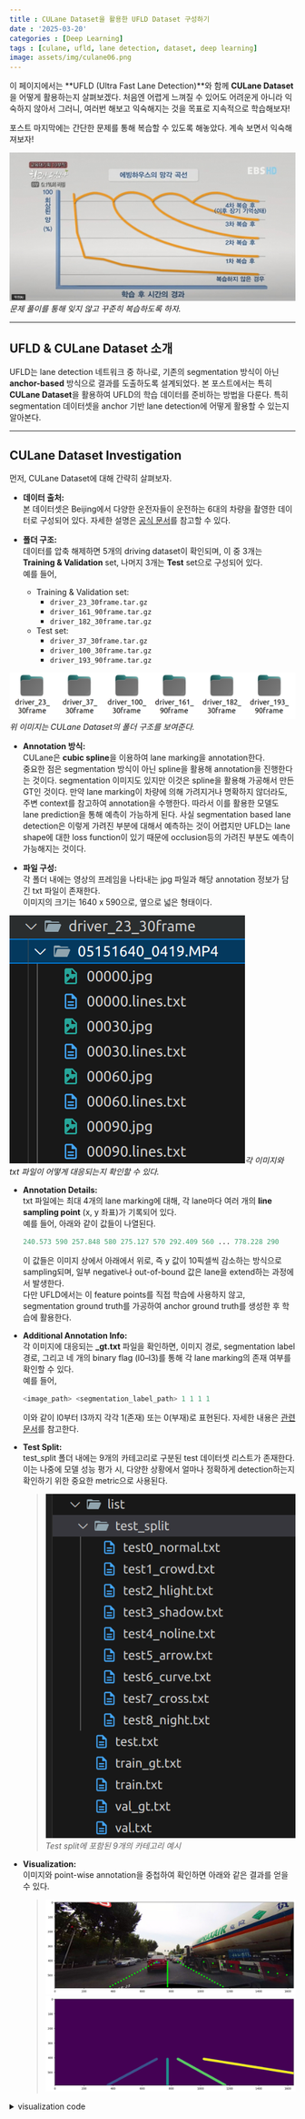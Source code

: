 ```yaml
---
title : CULane Dataset을 활용한 UFLD Dataset 구성하기
date : '2025-03-20'
categories : [Deep Learning]
tags : [culane, ufld, lane detection, dataset, deep learning]
image: assets/img/culane06.png 
---
```


이 페이지에서는 **UFLD (Ultra Fast Lane Detection)**와 함께 **CULane Dataset**을 어떻게 활용하는지 살펴보겠다. 
처음엔 어렵게 느껴질 수 있어도 어려운게 아니라 익숙하지 않아서 그러니, 여러번 해보고 익숙해지는 것을 목표로 지속적으로 학습해보자!

포스트 마지막에는 간단한 문제를 통해 복습할 수 있도록 해놓았다. 계속 보면서 익숙해져보자!

![Forget Not](assets/img/forget.jpg)
*문제 풀이를 통해 잊지 않고 꾸준히 복습하도록 하자.*

---

## UFLD & CULane Dataset 소개

UFLD는 lane detection 네트워크 중 하나로, 기존의 segmentation 방식이 아닌 **anchor-based** 방식으로 결과를 도출하도록 설계되었다. 본 포스트에서는 특히 **CULane Dataset**을 활용하여 UFLD의 학습 데이터를 준비하는 방법을 다룬다. 특히 segmentation 데이터셋을 anchor 기반 lane detection에 어떻게 활용할 수 있는지 알아본다.

---

## CULane Dataset Investigation

먼저, CULane Dataset에 대해 간략히 살펴보자.

- **데이터 출처:**  
  본 데이터셋은 Beijing에서 다양한 운전자들이 운전하는 6대의 차량을 촬영한 데이터로 구성되어 있다. 자세한 설명은 [공식 문서](https://xingangpan.github.io/projects/CULane.html)를 참고할 수 있다.

- **폴더 구조:**  
  데이터를 압축 해제하면 5개의 driving dataset이 확인되며, 이 중 3개는 **Training & Validation** set, 나머지 3개는 **Test** set으로 구성되어 있다.  
  예를 들어,  
  - Training & Validation set:  
    - `driver_23_30frame.tar.gz`  
    - `driver_161_90frame.tar.gz`  
    - `driver_182_30frame.tar.gz`
  - Test set:  
    - `driver_37_30frame.tar.gz`  
    - `driver_100_30frame.tar.gz`  
    - `driver_193_90frame.tar.gz`

 ![Dataset Folder Structure](assets/img/culane02.png)*위 이미지는 CULane Dataset의 폴더 구조를 보여준다.*

- **Annotation 방식:**  
  CULane은 **cubic spline**을 이용하여 lane marking을 annotation한다.  
  중요한 점은 segmentation 방식이 아닌 spline을 활용해 annotation을 진행한다는 것이다. segmentation 이미지도 있지만 이것은 spline을 활용해 가공해서 만든 GT인 것이다.
  만약 lane marking이 차량에 의해 가려지거나 명확하지 않더라도, 주변 context를 참고하여 annotation을 수행한다. 따라서 이를 활용한 모델도 lane prediction을 통해 예측이 가능하게 된다. 사실 segmentation based lane detection은 이렇게 가려진 부분에 대해서 예측하는 것이 어렵지만 UFLD는 lane shape에 대한 loss function이 있기 때문에 occlusion등의 가려진 부분도 예측이 가능해지는 것이다.

- **파일 구성:**  
  각 폴더 내에는 영상의 프레임을 나타내는 jpg 파일과 해당 annotation 정보가 담긴 txt 파일이 존재한다.  
  이미지의 크기는 1640 x 590으로, 옆으로 넓은 형태이다.

![Image & Annotation Sample](assets/img/culane03.png)*각 이미지와 txt 파일이 어떻게 대응되는지 확인할 수 있다.*

- **Annotation Details:**  
  txt 파일에는 최대 4개의 lane marking에 대해, 각 lane마다 여러 개의 **line sampling point** (x, y 좌표)가 기록되어 있다.  
  예를 들어, 아래와 같이 값들이 나열된다.

  ```python
  240.573 590 257.848 580 275.127 570 292.409 560 ... 778.228 290
  ```

  이 값들은 이미지 상에서 아래에서 위로, 즉 y 값이 10픽셀씩 감소하는 방식으로 sampling되며, 일부 negative나 out-of-bound 값은 lane을 extend하는 과정에서 발생한다.  
  다만 UFLD에서는 이 feature points를 직접 학습에 사용하지 않고, segmentation ground truth를 가공하여 anchor ground truth를 생성한 후 학습에 활용한다.

- **Additional Annotation Info:**  
  각 이미지에 대응되는 **_gt.txt** 파일을 확인하면, 이미지 경로, segmentation label 경로, 그리고 네 개의 binary flag (l0–l3)를 통해 각 lane marking의 존재 여부를 확인할 수 있다.  
  예를 들어,

  ```python
  <image_path> <segmentation_label_path> 1 1 1 1
  ```

  이와 같이 l0부터 l3까지 각각 1(존재) 또는 0(부재)로 표현된다. 자세한 내용은 [관련 문서](https://github.com/voldemortX/pytorch-auto-drive/blob/master/docs/datasets/CULANE.md)를 참고한다.

- **Test Split:**  
  test_split 폴더 내에는 9개의 카테고리로 구분된 test 데이터셋 리스트가 존재한다.  
  이는 나중에 모델 성능 평가 시, 다양한 상황에서 얼마나 정확하게 detection하는지 확인하기 위한 중요한 metric으로 사용된다.

  > ![Test Split Categories](assets/img/culane05.png)  
  > *Test split에 포함된 9개의 카테고리 예시*

- **Visualization:**  
  이미지와 point-wise annotation을 중첩하여 확인하면 아래와 같은 결과를 얻을 수 있다.

  > ![Overlapped Annotation 1](assets/img/culane06.png)  
  > ![Overlapped Annotation 2](assets/img/culane07.png)

<details>
  <summary> visualization code </summary>
  <div markdown="block">
``` python 
# %%
import os
import cv2
import numpy as np
import matplotlib.pyplot as plt

# %%
DIR = "./culane/driver_161_90frame/06030819_0755.MP4/"
img = plt.imread(DIR+"00000.jpg")
plt.figure(figsize=(16,18))
plt.imshow(img)

# %%
!cat "./culane/driver_161_90frame/06030819_0755.MP4/00000.lines.txt"

# %%
exist_list = []
listfile = DIR + "00000.lines.txt"
with open(listfile) as f:
    for line in f:
        line = line.strip()
        l = line.split(" ")
        exist_list.append([int(eval(x)) for x in l[2:]])

# %%
exist_list[0][0],exist_list[0][1]

# %%
img = img.copy()  # 이미지 배열을 writable하게 복사

for j in range(len(exist_list)):
    for i in range(0, len(exist_list[j]), 2):
        cv2.circle(img, (exist_list[j][i], exist_list[j][i+1]), radius=0, color=(0, 255, 0), thickness=10)


# %%
plt.figure(figsize=(16,18))
plt.imshow(img)

# %%
mask = plt.imread("./culane/laneseg_label_w16/driver_161_90frame/06030819_0755.MP4/00000.png")
plt.figure(figsize=(16,18))
plt.imshow(mask*255);

# %%
np.unique(mask), np.unique(mask*255)

# %%

```
</div>
</details> 

---

> 자 이제 dataset을 다운받아놓고 이제 네트워크 만들기 코딩을 하려하니 벌써 멍하니 모니터를 3시간 동안 바라 보고 있다. 그 뒤에라도 시작하면 다행이다. 보통은 저녁시간이 되어 나가 놀고 이 프로젝트는 포기하게 되는 것이다.

![coding](assets/img/coding.png)  
{: .dark .w-75 .shadow .rounded-10 w='1212' h='668' }
이런 안타까운 상황은 우리네 개발인생에 계속해서 생긴다.

데이터셋을 다운받거나 제작한 다음에 우리는 무엇을 손대야할까?

그 첫 스텝은 데이터 꺼내기 놀이를 해야하는 것이다.

> 막막할 수 있다. 괜찮다. 거의 정해진 수순을 밟으면 된다. 그닥 창의적인 작업도 아니고 복잡한 작업도 아니다. 한번 세팅해놓으면 별로 건들일 일도 없다. 그래 data folder를 생성하여 dataset.py를 작성해보자.

## UFLD dataset 설계하기

이렇게 생각해보십시다.

Dataset과 Dataloader library가 없다고 생각해봅시다.

자 데이터셋이 있다. 그러면 데이터를 이 프로그램 내로 가져와야한다.

가져와서 학습데이터로 넣어주어야한다. 그것도 batch로 넣어주어야 한다.

이를 어떻게 구현할 수 있을지 생각해보자. 우선 requirement를 작성해보는 것이다.

Open Dataset은 이미지와 그에 대응하는 GT가 여러가지 형태로 만들어져있을 것이다.

우리가 활용할 CULane dataset은 리스트 형태로 그 이미지와 GT의 정보가 매칭되어있다.

culane/list/train_gt.txt는 이렇게 되어있다.

```
/driver_23_30frame/05151649_0422.MP4/00000.jpg /laneseg_label_w16/driver_23_30frame/05151649_0422.MP4/00000.png 1 1 1 1
```

`<img_dir> <seg_dir> l0 l1 l2 l3 existance`

이렇게 되어있다.

자 그러면 train_gt.txt와 val_gt.txt를 읽어와야한다.

한줄씩 읽어야 한다.

그리고 그것을 파싱해서 이미지와 annotation 파일을 읽어들여야 한다.

아마도 이미지는 텐서로 만들어주거나 resize하는 등 transform해야한다.

이때에 train할때랑 val, test할때의 transform은 달라야 할 것이다.

annotation도 마찬가지로 학습에 용이하게 preprocessing을 진행하여야 한다.

그렇게 이제 요청이 올때마다 input data와 annotation을 꺼내주어야 한다.

그런데 하나씩이 아니고 batch로 꺼내줄 수 있어야 한다.

이런 역할을 하는 class를 만들어야 하는 것이다.

> 나는 개발자로서 벌써 약 7년째, 석사까지 하면 거의 10년째 개발밥 먹고 살고 있다. 후후 이정도 requirement는 식은죽 먹기로 금방 두드릴 수 있다.

2 hours later…

```python
import os
import torch.Dataset as Dataset
import text
import torchvision.Transform as Transform
import PIL
from Transform import ToTensor, Rotate, Resize

class CULaneDataset: public Dataset:
    __init__(self, list_dir, is_train=true):
        self.list_dir = list_dir
        self.is_train = is_train
        self.height = 500
        self.width = 500
        self.train_transform = Transform(ToTensor(), Resize(height, width), Rotate(20))
        self.val_transform = Transform(ToTensor(), Resize(height, width))
    parsingDB()

    parsingDB(self):
        if is_train:
            list_txt_dir = os.path.join(self.list_dir, "train_gt.txt")
            list_txt = text.import(list_txt_dir)
            for i in range(list_txt.size()):
                img_path = list_txt[i][0]
                l0_ex = list_txt[i][2]
                l1_ex = list_txt[i][3]
                l2_ex = list_txt[i][4]
                l3_ex = list_txt[i][5]
                anno_path = list_txt[i][0] - '.jpg' + '.lines.txt'
                img = PIL.Image(img_path)
                input_data = img.train_transform
                # how do I cope with annotation..?

```

![](assets/img/gun_pepe.png) 
*내 10년!*

다시 차근차근 custom dataset에 대한 내용을 보자

## Custom Dataset

`torchvision.datasets` 에서 제공하는 dataset들은 모두 pytorch의 `Dataset` class를 상속받아 구현 되어 있다. 따라서 직접 custom dataset을 구성 할 때에도 이러한 `Dataset` 인터페이스를 따를 수 있다.

---

### Dataset class 이해하기

`Dataset` class를 상속받아 custom dataset을 정의 할 때에는 몇가지 필수 메서드를 구현해야 한다.

1.  `__init__()`: dataset 객체의 초기화 method. dataset의 경로나 transform 방식등을 설정함
2.  `__len__()`: dataset의 크기를 반환하는 method. 데이터셋의 총 data 개수를 반환해야 한다
3.  `__getitem__(idx)`: 특정 index에 해당하는 데이터를 반환하는 method. `idx`에 해당하는 data를 불러와 이미지와 레이블을 반환하도록 한다.

이를 바탕으로 ufld code의 `dataset.py`를 분석해보자.

![](assets/img/ufld_arch.png)
*ufld의 architecture는 위와 같다. res blocks가 backbone이 되고 auxiliary branch와 main branch로 나누어져있으며 auxiliary branch는 training시에만 활성화되고, segmentation label을 통해 학습이 진행된다.*

`LaneClsDataset`에서 cls랑 seg label을 구하는게 중점이 된다고 보면 된다.

사실상 `__getitem__` 을 중점으로 보면 된다.

img와 label 이 있는데 여기서 label path는 seg label img라고 보면 된다.

그리고 모두에 `simu_transform`을 우선 적용한다. 이거는 image와 seg에 다 적용한다 라는 거라고 보면 된다.

사실상 point wise gt는 활용하지 않는 것으로 보인다.

segmap에서 해당 lane에 해당하는 그거가 있으면 row의 평균값을 내어서 그거를 point wise gt라고 해야하나 row wise gt로 활용하게 된다.

`__get_index`에서는 extension도해서 어쨌든 그 points들을 뽑아낸다. 그리고 `cls_label`은 `__grid_pts`함수를 통해서 그게 그러니까 column으로도 sampling해서 그 개수는 `griding_num`인데 이걸 통해서 cls label을 뽑아낸다.

그래서 img, cls_label을 아웃풋으로 내게 된다.

전체 코드는 ([https://github.com/cfzd/Ultra-Fast-Lane-Detection/blob/master/data/dataset.py](https://github.com/cfzd/Ultra-Fast-Lane-Detection/blob/master/data/dataset.py)) 여기에 있고, 코드 하나하나 좀 뜯어보겠다.


> 역시나 익숙하지 않을 것이다. 그래도 별수있는가 딥러닝 개발자가되려면 피할 수 없다. 들이대야한다.
{: .prompt-tip }

`def loader_func(*path*)`: 같은 common 함수는 넘어가도록 하겠다. 여기서는 `LaneClsDataset` 클래스에 대해서만 확실히 이해하고 넘어가도록 하겠다.

pytorch에서 모든 custom dataset은 `torch.utils.data`의 `Dataset`의 파생클래스로 만들어진다.

위에서도 언급했듯이 `__init__`, `__len__`, `__getitem__`은 반드시 구현해야하는 메소드이다.

`__init__`의 구현에 대해서는 말고, argument에 대해서 알고 넘어가자

```python
    def __init__(self, root_path, list_path, img_transform=None, target_transform=None, simu_transform=None,\
        row_anchor=None, griding_num=50, use_aux=False, segment_transform=None, num_lanes=4):
        super(LaneClsDataset, self).__init__()
        self.root_path = root_path
        self.list_path = list_path
        self.img_transform = img_transform
        self.target_transform = target_transform
        self.simu_transform = simu_transform
        self.segment_transform = segment_transform
        self.row_anchor = row_anchor # ascending order
        self.griding_num = griding_num
        self.use_aux = use_aux
        self.num_lanes = num_lanes
```

---

transform들을 보자.

ufld에서 사용된 transform관련 post에서 설명하겠지만

여기서도 간략하게 설명하자면

```python
img_transform = transforms.Compose([
    transforms.Resize((288, 800)),
    transforms.ToTensor(),
    transforms.Normalize((0.485, 0.456, 0.406), (0.229, 0.224, 0.225))
])
target_transform = transforms.Compose([
    mytransforms.FreeScaleMask((288, 800)),
    mytransforms.MaskToTensor()
])
simu_transform = mytransforms.Compose2([
    mytransforms.RandomRotate(6),
    mytransforms.RandomUDoffsetLABEL(100),
    mytransforms.RandomLROffsetLABEL(200)
])
segment_transform = transforms.Compose([
    mytransforms.FreeScaleMask((100, 200)),
    mytransforms.MaskToTensor()
])
```

우선은 `target_transform`은 ufld 코드에서 사용되지 않는다. 왜 만들어졌는지는 모르겠으나 `segment_transform`과 매우 유사하다. 다른것은 `FreeScaleMask`부분인데 이는 다음과 같이 mask 이미지를 resize하는 클래스이다.

```python
# FreeScaleMask: 마스크 이미지를 지정된 size로 resize하는 클래스
class FreeScaleMask(object):
    # __init__: target size를 설정합니다.
    def __init__(self, size):
        self.size = size

    # __call__: 마스크 이미지를 target size로 resize 합니다. (Nearest interpolation 사용)
    def __call__(self, mask):
        return mask.resize((self.size[1], self.size[0]), Image.NEAREST)
```

`segment_transform`은 h 100, w 200으로 매우 저화질인데 `target_transform`은 고화질로서 아마도 segmentation resolution을 바꿔가며 학습에 활용했던 것으로 보인다.

또 `simu_transform`은 simultaneous transform으로서 이미지와 label에 동일하게 사용되어지는 transform이다. random rotate와 random 상하, 좌우 shift가 있다.

다음으로

```python
self.row_anchor = [121, 131, 141, 150, 160, 170, 180, 189, 199, 209, 219, 228, 238, 248, 258, 267, 277, 287]
```

이거는 predefined된 row_anchor의 위치정보이다.

기준은 height가 288일때를 기준으로 하는 row anchor이기 때문에 h가 288이 아니라면 나중에 보정하게 된다.

`griding_num`은 grid의 column개수이다. ufld에서는 200개를 쓴다.

`use_aux`는 auxiliary를 사용하는가에 대한 것이다. 보통은 사용하여 segmentation정보도 학습에 활용하게 된다.

`num_lanes`는 ufld에서는 4개가 된다.

다음으로는 대망의 `__getitem__`되시겠다.

이 메소드는 항상 `idx`를 argument로 가져오게 된다.

```python
    def __getitem__(self, idx):
        l_info = self.list[idx].split()
        img_path, label_path = l_info[0], l_info[1]
        if os.path.isabs(img_path):
            img_path = img_path[1:]
        if os.path.isabs(label_path):
            label_path = label_path[1:]
        img_name = img_path
        img_path = os.path.join(self.root_path, img_path) # 'culane/driver_23_30frame/05160832_0468.MP4/03015.jpg'
        label_path = os.path.join(self.root_path, label_path) # 'culane/laneseg_label_w16/driver_23_30frame/05160832_0468.MP4/03015.png'

```

이에 따라 이 것의 이미지와 label에 대해 return하도록 구성하여야한다.

`l_info`는 이렇게 구성되게 된다.

`['/driver_23_30frame/05160832_0468.MP4/03015.jpg', '/laneseg_label_w16/driver_23_30frame/05160832_0468.MP4/03015.png', '0', '1', '1', '1']`

img path, label path, 네 lane의 existance 정보가 있다.

`isabs`는 absolute directory인지 를 판단하는건데 둘다 앞에  slash가 있어서 이거 `os.path.join`하기전에 지워야하므로 1index string부터로 하도록 바꾸는거고

그래서 `img_path`와 `label_path`에 각각 path가 mapping되게된다.

```python
        img = loader_func(img_path)
        label = loader_func(label_path)

        if self.simu_transform is not None:
            img, label = self.simu_transform(img, label)

```

이거는 PIL Image로 converting하는거고 image와 label모두 `simu_transform`을 적용한다.

torchvision에서는 transform단계에서 tensor로 변환전에 PIL(pillow) Image를 사용한다.

`simu_transform`에서는 `ToTensor`로 변환하는게 포함되지 않으므로 `img`, `label`은 PIL Image 형식을 유지한다.

그 뒤가

```python
lane_pts = self._get_index(label)
```

`_get_index` 이다. segment label을 input으로 받게 된다.

private method혹은 internal method라고 부르는데 이 class안의 method에서만 호출한다는 뜻이다.

```python
    def _get_index(self, label):
        w, h = label.size # 1640, 590

        # if the height is not 288, scale the row_anchor accordingly
        # row_anchor = [121, 131, 141, 150, 160, 170, 180, 189, 199, 209, 219, 228, 238, 248, 258, 267, 277, 287]
        if h != 288:
            row_anchor = [int(x * h / 288) for x in self.row_anchor]
        else:
            row_anchor = self.row_anchor

        # create an array to hold lane coordinates
        all_idx = np.zeros((self.num_lanes, len(row_anchor), 2))
        # all_idx.shape
        # (4, 18, 2)

```

이 함수에서 첫부분은 seg의 size를 확인하는 부분인데 1640, 590으로 이는 `row_anchor`의 기준 h인 288과 다르게 되므로 compensation? interpolation?을해야한다.

그래서 최종적으로 `row_anchor`는 다음과 같이 된다.

```
[247, 268, 288, 307, 327, 348, 368, 387, 407, 428, 448, 467, 487, 508, 528, 546, 567, 587]
```

이미지를 봤을때 위에서 아래쪽으로 정렬되어있다.

그래서 이후에는 이 `row_anchor`들을 돌면서 line별로 segment가 존재하는지, 존재한다면 어디에 위치해있는지 그리고 그것을 하나의 point로 환산해서 저장하여 반환하는 알고리즘이 돌아가게 된다.

그래서 `all_idx`에서는 (4, 18, 2)의 shape을 갖게되고 두번째 dim에는 anchor의 순서 index 0 to 17가 저장되고 마지막 dim에서는 row 값, x(lateral) 값이 저장되게 된다.

```python
        # iterate over each row anchor
        for i, row in enumerate(row_anchor):
            # Convert the label to a NumPy array and extract the row at position r.
            label_r = np.asarray(label)[int(round(row))]
            # For each potential lane (lane indices 1 to num_lanes)
            for lane_idx in range(1, self.num_lanes + 1):
                # Find column indices in this row that match the lane ID.
                pos = np.where(label_r == lane_idx)[0]
                if len(pos) == 0:
                    # If no pixels match, record the row number and assign -1 as the column value.
                    all_idx[lane_idx - 1, i, 0] = row
                    all_idx[lane_idx - 1, i, 1] = -1
                    continue
                # Otherwise, compute the average column coordinate.
                pos = np.mean(pos)
                all_idx[lane_idx - 1, i, 0] = row
                all_idx[lane_idx - 1, i, 1] = pos

```

`label`은 segmentation label이다. 이를 `asarray`로 np array로 바꿨고 거기에 `row`번째는 해당하는 width에 값이 저장되어있을 것이다.

그 label에는 1,2,3,4 이렇게 line index가 mapping되어있다.(0,1,2,3 아님 주의)

line index에 해당하는 값이 없다면 `pos`는 length가 0으로 나올 것이고, 있다면

```
pos
array([673, 674, 675, 676, 677, 678, 679, 680, 681, 682, 683, 684, 685,
       686, 687, 688, 689, 690, 691, 692, 693, 694, 695, 696, 697, 698,
       699, 700, 701, 702, 703])
```

이런식으로 y points가 array로 `pos`에 저장되어있다.

그래서 `pos`가 없다면 `all_idx`의 마지막 element에 -1가 되고 있다면 `pos`를 평균친 point가 저장되게 된다.

만약에 left right에 따라서 안쪽 element로 하고싶다면 그렇게 저장되게 해도 된다. 하지만 UFLD에서는 중간값으로 point를 뽑아내게 된다.

그래서 예를들어 `all_idx[1]`에는 다음과 같은 값이 저장되게 된다.

```
all_idx[1]
array([[247. , 688. ],
       [268. , 658. ],
       [288. , 628.5],
       [307. , 602. ],
       [327. , 572.5],
       [348. , 543. ],
       [368. , 514. ],
       [387. , 487. ],
       [407. , 457.5],
       [428. , 428. ],
       [448. , 398.5],
       [467. , 371. ],
       [487. , 344.5],
       [508. ,  -1. ],
       [528. ,  -1. ],
       [546. ,  -1. ],
       [567. ,  -1. ],
       [587. ,  -1. ]])
```

여기서 이제 끝낼수도 있지만 transform을 통해서 rotation하거나 하면 bottom쪽에는 label이 없어지게 되고, 이를 보완해주기 위해서 아래쪽에 polynomial fitting해서 linear extrapolation하게 된다.

```python
        all_idx_cp = all_idx.copy()
        for i in range(self.num_lanes):
            if np.all(all_idx[i, :, 1] == -1):
                continue
            valid = all_idx_cp[i, :, 1] != -1
            valid_idx = all_idx_cp[i, valid, :]
            if valid_idx[-1, 0] == all_idx_cp[0, -1, 0]:
                continue
            if len(valid_idx) < 6:
                continue
            valid_idx_half = valid_idx[len(valid_idx)//2:, :] # take the bottom half of the valid indices
            p = np.polyfit(valid_idx_half[:, 0], valid_idx_half[:, 1], deg=1)
            start_line = valid_idx_half[-1, 0] # the bottom line of the valid row == valid_idx[-1, 0]
            pos = find_start_pos(all_idx_cp[i, :, 0], start_line) + 1 # right after valid most bottom idx

            fitted = np.polyval(p, all_idx_cp[i, pos:, 0])
            fitted = np.array([-1 if y < 0 or y > w - 1 else y for y in fitted])
            assert np.all(all_idx_cp[i, pos:, 1] == -1)
            all_idx_cp[i, pos:, 1] = fitted

        # if any row coordinate is unexpectedly -1, trigger debugging.
        if -1 in all_idx[:,:,0]:
            pdb.set_trace()
        return all_idx_cp

```

이부분은 핵심적인 부분은 아니니 pass하겠다.

이제 extrapolation까지 된 lane gt points들이 얻어지게 된다

```
lane_pts[1]
array([[247.        , 688.        ],
       [268.        , 658.        ],
       [288.        , 628.5       ],
       [307.        , 602.        ],
       [327.        , 572.5       ],
       [348.        , 543.        ],
       [368.        , 514.        ],
       [387.        , 487.        ],
       [407.        , 457.5       ],
       [428.        , 428.        ],
       [448.        , 398.5       ],
       [467.        , 371.        ],
       [487.        , 344.5       ],
       [508.        , 313.1984021 ],
       [528.        , 284.54197708],
       [546.        , 258.75119457],
       [567.        , 228.66194831],
       [587.        , 200.0055233 ]])
```

이 결과는 row에 따른 pixel의 output이 되고 이제 이 y값을 `griding_num`에 따라 일정하게 grid로 잘라서 해당 grid에 label이 있는지 없는지 classification하는 method가 `_grid_pts` 가 된다

```python
    def _grid_pts(self, pts, num_cols, w):
        num_lane, n, n2 = pts.shape
        col_sample = np.linspace(0, w - 1, num_cols) # making column grids

        assert n2 == 2

        to_pts = np.zeros((n, num_lane)) # n is the number of row samples

        for i in range(num_lane):
            pti = pts[i, :, 1]  # ith lane x points
            interval = col_sample[1] - col_sample[0]
            to_pts[:,i] = np.asarray([int(pt // interval) if pt != -1 else num_cols for pt in pti])
        return to_pts.astype(int)
```

input으로 lane points, # of columns(grid 개수), image width가 된다.

결론적으로는 이 결과는

```
cls_label
array([[200,  83,  97, 109],
       [200,  79, 101, 119],
       [200,  76, 105, 129],
       [200,  73, 108, 138],
       [200,  69, 112, 148],
       [200,  65, 116, 158],
       [200,  62, 120, 168],
       [200,  59, 123, 177],
       [200,  55, 127, 185],
       [200,  51, 131, 195],
       [200,  48, 134, 200],
       [200,  45, 138, 200],
       [200,  41, 142, 200],
       [200,  38, 146, 200],
       [200,  34, 149, 200],
       [200,  31, 153, 200],
       [200,  27, 157, 200],
       [200,  24, 160, 200]])
```

이와 같은 class label을 반환한다

각 열마다 해당 lane으로 classification된게 있다면 그것의 grid index값이 저장되어있고 만약에 없다면 200이 저장되어있다.

row anchor 개수가 18개이므로 row 개수는 18개이다.

그래서 그 이후에 만약 `use_aux`가 True이면 `seg_label`까지 반환해주고 하여

```python
        if self.use_aux:
            assert self.segment_transform is not None
            seg_label = self.segment_transform(label)

        if self.img_transform is not None:
            img = self.img_transform(img)

        # return a tuple according to the provided flags.
        if self.use_aux:
            return img, cls_label, seg_label
        if self.load_name:
            return img, cls_label, img_name
        return img, cls_label

```

최종적으로 `img`, `cls_label`, `seg_label` 이렇게 이미지, class label, segmentation label을 반환하게 된다.

이렇게하면

```python
# LaneClsDataset 인스턴스 생성 (auxiliary segmentation 사용)
    dataset = LaneClsDataset(root_path=data_root,
                             list_path=list_path,
                             img_transform=img_transform,
                             target_transform=target_transform,
                             simu_transform=simu_transform,
                             row_anchor=culane_row_anchor,
                             griding_num=griding_num,
                             use_aux=True,
                             segment_transform=segment_transform,
                             num_lanes=4)

    # 데이터셋에서 임의의 샘플 인덱스 선택 (예: 1000번째)
    try:
        img, cls_label, seg_label = dataset[1000]
    except IndexError:
        print("샘플 인덱스 1000이 존재하지 않습니다. 데이터셋 크기를 확인하세요.")
        exit(1)

```

이렇게 data를 불러올 수 있게 되는 것이며 이것이 pytorch Dataset의 역할이 된다.

이렇게 반환된 이미지와 `cls_label`과 `seg_label`을 visualize해보면

![](assets/img/culane_dataset_overlay.png)
*augmentation과 그에따라 label이 잘 ovelay되는 것을 확인 할 수 있다.*

<details>
<summary> visualization code </summary>
<div markdown="block">

```python
def visualize_lane_labels(img, cls_label, seg_label, row_anchor, griding_num=200, w=800, alpha=0.5):
    """
    원본 이미지 위에 cls_label과 seg_label을 함께 시각화합니다.

    Args:
        img: 원본 이미지 (PIL Image 또는 tensor)
        cls_label: (n, num_lanes) 크기의 classification label 행렬
        seg_label: segmentation mask (tensor 또는 numpy array)
        row_anchor: row 위치 리스트
        griding_num: grid 열 개수
        w: 이미지 너비
        alpha: segmentation overlay 투명도

    Returns:
        lane 마킹과 segmentation overlay가 포함된 시각화 이미지
    """
    import matplotlib.pyplot as plt
    import numpy as np
    import cv2
    from PIL import Image
    import torch

    # tensor인 경우 numpy로 변환 (정규화 해제 포함)
    if isinstance(img, torch.Tensor):
        if img.shape[0] == 3 and img.max() <= 1:
            mean = torch.tensor().view(3, 1, 1)
            std = torch.tensor().view(3, 1, 1)
            img = img * std + mean
        img = img.permute(1, 2, 0).cpu().numpy()
        img = np.clip(img, 0, 1)
    elif isinstance(img, Image.Image):
        img = np.array(img) / 255.0

    vis_img = img.copy()
    h, w_img = vis_img.shape[:2]

    if isinstance(seg_label, torch.Tensor):
        seg_label = seg_label.cpu().numpy()

    seg_overlay = np.zeros_like(vis_img)
    seg_colors = [
        (0, 0, 0.7),    # Dark blue
        (0, 0.7, 0),    # Dark green
        (0.7, 0, 0),    # Dark red
        (0.7, 0.7, 0),  # Dark yellow
        (0.7, 0, 0.7),  # Dark magenta
        (0, 0.7, 0.7),  # Dark cyan
    ]

    # segmentation mask의 사이즈가 다르면 resize
    if len(seg_label.shape) == 2:
        seg_h, seg_w = seg_label.shape
        if seg_h != h or seg_w != w_img:
            seg_label = cv2.resize(seg_label.astype(np.float32), (w_img, h),
                                   interpolation=cv2.INTER_NEAREST).astype(seg_label.dtype)
    else:
        if len(seg_label.shape) == 3:
            c, seg_h, seg_w = seg_label.shape
            if seg_h != h or seg_w != w_img:
                resized_seg = np.zeros((c, h, w_img), dtype=seg_label.dtype)
                for i in range(c):
                    resized_seg[i] = cv2.resize(seg_label[i].astype(np.float32), (w_img, h),
                                                interpolation=cv2.INTER_NEAREST).astype(seg_label.dtype)
                seg_label = resized_seg

    # segmentation overlay 채우기
    if len(seg_label.shape) == 2:
        for lane_class in range(1, int(seg_label.max()) + 1):
            mask = seg_label == lane_class
            color = seg_colors[(lane_class - 1) % len(seg_colors)]
            for c in range(3):
                seg_overlay[:, :, c][mask] = color[c]
    else:
        num_classes = seg_label.shape[0]
        for lane_class in range(1, num_classes):  # background 제외
            mask = seg_label[lane_class] > 0
            color = seg_colors[(lane_class - 1) % len(seg_colors)]
            for c in range(3):
                seg_overlay[:, :, c][mask] = color[c]

    vis_img_with_seg = cv2.addWeighted(vis_img, 1, seg_overlay, alpha, 0)

    cls_colors = [
        (0, 0, 1),    # Blue
        (0, 1, 0),    # Green
        (1, 0, 0),    # Red
        (1, 1, 0),    # Yellow
        (1, 0, 1),    # Magenta
        (0, 1, 1),    # Cyan
    ]
    col_sample = np.linspace(0, w - 1, griding_num)
    col_interval = col_sample[1] - col_sample[0]

    num_lanes = cls_label.shape[1]
    for lane_idx in range(num_lanes):
        color = cls_colors[lane_idx % len(cls_colors)]
        lane_points =
        for i, row in enumerate(row_anchor):
            col_idx = cls_label[i, lane_idx]
            if col_idx < griding_num:
                col_pos = col_idx * col_interval
                if h != 288:
                    row_pos = int(row * h / 288)
                else:
                    row_pos = row
                lane_points.append((int(col_pos), row_pos))
        for i in range(len(lane_points) - 1):
            cv2.line(vis_img_with_seg, lane_points[i], lane_points[i+1], color, thickness=2)
            cv2.circle(vis_img_with_seg, lane_points[i], radius=3, color=color, thickness=-1)
        if lane_points:
            cv2.circle(vis_img_with_seg, lane_points[-1], radius=3, color=color, thickness=-1)

    plt.figure(figsize=(12, 8))
    plt.imshow(vis_img_with_seg)
    plt.title("Lane Visualization with Segmentation")
    plt.axis('off')
    plt.show()

    return vis_img_with_seg

if __name__ == '__main__':
    import torchvision.transforms as transforms
    import data.mytransforms as mytransforms
    import matplotlib.pyplot as plt

    # DATA 경로 및 파라미터 설정 (필요에 따라 수정)
    data_root = 'culane'
    list_path = os.path.join(data_root, "list/train_gt.txt")
    culane_row_anchor = [121, 131, 141, 150, 160, 170, 180, 189, 199, 209, 219, 228, 238, 248, 258, 267, 277, 287]
    griding_num = 200

    # 이미지 및 타겟 변환 정의
    img_transform = transforms.Compose([
        transforms.Resize((288, 800)),
        transforms.ToTensor(),
        transforms.Normalize((0.485, 0.456, 0.406), (0.229, 0.224, 0.225))
    ])
    target_transform = transforms.Compose([
        mytransforms.FreeScaleMask((288, 800)),
        mytransforms.MaskToTensor()
    ])
    simu_transform = mytransforms.Compose2([
        mytransforms.RandomRotate(6),
        mytransforms.RandomUDoffsetLABEL(100),
        mytransforms.RandomLROffsetLABEL(200)
    ])
    segment_transform = transforms.Compose([
        mytransforms.FreeScaleMask((36, 100)),
        mytransforms.MaskToTensor()
    ])

    # LaneClsDataset 인스턴스 생성 (auxiliary segmentation 사용)
    dataset = LaneClsDataset(root_path=data_root,
                             list_path=list_path,
                             img_transform=img_transform,
                             target_transform=target_transform,
                             simu_transform=simu_transform,
                             row_anchor=culane_row_anchor,
                             griding_num=griding_num,
                             use_aux=True,
                             segment_transform=segment_transform,
                             num_lanes=4)

    # 데이터셋에서 임의의 샘플 인덱스 선택 (예: 1000번째)
    try:
        img, cls_label, seg_label = dataset[1000]
    except IndexError:
        print("샘플 인덱스 1000이 존재하지 않습니다. 데이터셋 크기를 확인하세요.")
        exit(1)

    # 비주얼라이제이션 함수 호출
    visualize_lane_labels(img, cls_label, seg_label, culane_row_anchor, griding_num=griding_num)
```

</div>
</details>


이렇게 culane dataset을 활용하여 ufld에서 어떻게 Dataset util을 통해 data를 불러오고 가공하고 반환하게 되는지 알게되었다. 

글이 길어져서 dataloader는 다음에 작업하도록하고 아래에 문제를 통해서 복습하고 기억할 수 있도록 여러 문제를 적어보았다. (사실 이건 손아파서 GPT시켰다.) 

> 어려운게 아니고 익숙하지 않은 것이다. 자꾸보고 만나고 얘기해서 친해지자. 딥러닝은 그럴 가치가 있는 친구니까.
{: .prompt-tip }

---

## 복습 문제

<details>
<summary> 1. 파이썬에서 클래스를 정의할 때 사용하는 키워드는 무엇인가요? </summary>
<div markdown="block">
답: `class`
</div>
</details>

<details>
<summary> 2. 파이썬에서 클래스의 생성자를 정의하는 특별한 메서드 이름은 무엇인가요? </summary>
<div markdown="block">
답: `__init__`
</div>
</details>

<details>
<summary> 3. 다음 코드의 출력 결과는 무엇인가요?
<div markdown="block">
```python
my_list = [1, 2, 3, 4, 5]
print(my_list[1:3])
```
</div>
</summary>
<div markdown="block">
답: `[2, 3]`
</div>
</details>

<details>
<summary> 4. PyTorch에서 custom dataset을 만들기 위해 상속해야 하는 기본 클래스 이름은 무엇인가요? </summary>
<div markdown="block">
답: `torch.utils.data.Dataset`
</div>
</details>

<details>
<summary> 5. custom dataset 클래스에서 반드시 구현해야 하는 세 가지 주요 메서드는 무엇인가요? </summary>
<div markdown="block">
답: `__init__`, `__len__`, `__getitem__`
</div>
</details>

<details>
<summary> 6. CULane Dataset의 segmentation label에서 각 차선은 어떤 값으로 표현되나요? </summary>
<div markdown="block">
답: 1부터 4까지의 정수 값 (1, 2, 3, 4)
</div>
</details>

<details>
<summary> 7. UFLD의 `LaneClsDataset`에서 이미지 높이가 288이 아닌 경우, `row_anchor` 값들은 어떻게 조정되나요? </summary>
<div markdown="block">
답: 이미지 높이와 288의 비율에 따라 각 `row_anchor` 값에 곱해져 보정됩니다.
</div>
</details>

<details>
<summary> 8. `LaneClsDataset`의 `_get_index` 메서드는 segmentation label을 입력으로 받아 어떤 형태의 출력을 생성하나요? </summary>
<div markdown="block">
답: 각 차선별로 row anchor 위치에서의 (row, x좌표)를 담고 있는 numpy 배열 (shape: (num_lanes, len(row_anchor), 2))
</div>
</details>

<details>
<summary> 9. `LaneClsDataset`의 `_grid_pts` 메서드는 어떤 역할을 하나요? </summary>
<div markdown="block">
답: 추출된 차선 좌표들을 이미지 너비에 따라 `griding_num`개의 컬럼으로 나누고, 각 row anchor 위치에서 해당 차선이 속하는 grid index를 classification label 형태로 변환합니다.
</div>
</details>

<details>
<summary> 10. UFLD 학습 시 auxiliary loss를 사용하기 위해 `LaneClsDataset`에서 추가적으로 반환되는 데이터는 무엇인가요? </summary>
<div markdown="block">
답: 원본 segmentation label에 `segment_transform`을 적용한 `seg_label`
</div>
</details>

<details>
<summary> 11. `np.where()[0]`에서 `[0]`을 붙이는 이유는 무엇인가요?</summary>
<div markdown="block">
💡 정답
`np.where`는 조건을 만족하는 인덱스를 담은 튜플을 반환합니다. 튜플의 첫 번째 요소가 실제 인덱스 배열이므로, `[0]`을 사용하여 해당 배열에 접근합니다.
예) `(array([10, 11, 12]),)` → `[0]`으로 실제 인덱스 접근
</div>
</details>

<details>
<summary> 12. `super()` 호출을 Python3 스타일로 고치시오</summary>
<div markdown="block">
```python
super(LaneClsDataset, self).__init__()
```
💡 정답
```python
super().__init__()
```
Python3에서는 클래스명과 `self`를 생략할 수 있습니다.
</div>
</details>

<details>
<summary> 13. 라인 extrapolation에 `polyfit`을 사용하는 이유는 무엇인가요?</summary>
<div markdown="block">
💡 정답
회전 또는 이동 등의 데이터 증강으로 인해 차선의 하단 일부가 이미지 경계 외부로 가려질 수 있습니다. 이때, 남아있는 상단 부분의 포인트를 이용하여 직선의 추세를 예측하고 자연스럽게 차선을 연장하기 위해 `polyfit`을 사용합니다.
</div>
</details>

<details>
<summary> 14. `cls_label`에 200이 들어가는 경우는 언제인가요?</summary>
<div markdown="block">
💡 정답
해당 row anchor 위치에 차선이 존재하지 않는 경우 (`_gt.txt`에서 해당 차선의 존재 유무가 0으로 표시된 경우) 또는 `_get_index()` 함수의 결과로 해당 row의 모든 포인트가 -1로 처리된 경우입니다.
</div>
</details>

<details>
<summary> 15. 파이썬에서 클래스 상속은 어떻게 구현하나요?</summary>
<div markdown="block">

클래스 정의 시 괄호 안에 부모 클래스를 명시하여 상속받습니다. 예를 들어:
```python
class ChildClass(ParentClass):
    pass
```
</div>
</details>

<details>
<summary> 16. 파일을 읽을 때 주로 사용하는 Python 내장 함수는 무엇인가요?</summary>
<div markdown="block">

`open()` 함수를 사용하여 파일을 열고, `read()` 또는 `readlines()` 메서드로 파일 내용을 읽습니다.
</div>
</details>

<details>
<summary> 17. PyTorch의 `torch.utils.data.Dataset`을 상속받아 custom dataset을 만드는 이유는 무엇인가요?</summary>
<div markdown="block">

DataLoader와 호환되어 배치 단위의 데이터 로딩, 셔플링, 멀티프로세싱 등을 쉽게 처리할 수 있기 때문입니다.
</div>
</details>

<details>
<summary> 18. `transforms.Compose`의 역할은 무엇인가요?</summary>
<div markdown="block">

여러 개의 transform 함수를 순차적으로 적용하여 이미지 전처리 파이프라인을 간결하게 구성할 수 있도록 합니다.
</div>
</details>

<details>
<summary> 19. UFLD에서 segmentation label 대신 lane anchor(또는 grid 기반의 cls label)를 사용하는 이유는 무엇인가요?</summary>
<div markdown="block">

segmentation 방식보다 anchor 기반 방식이 occlusion 문제를 해결하고, 차선의 형태와 위치 정보를 더 효율적으로 학습할 수 있기 때문입니다.
</div>
</details>

<details>
<summary> 20. `__getitem__` 메서드가 중요한 이유는 무엇인가요?</summary>
<div markdown="block">

각 인덱스에 해당하는 데이터를 불러와 전처리하고, DataLoader가 배치로 데이터를 공급할 수 있도록 도와주기 때문입니다.
</div>
</details>

<details>
<summary> 21. 코드에서 `np.polyfit`과 `np.polyval` 함수는 어떤 역할을 수행하나요?</summary>
<div markdown="block">

`np.polyfit`은 주어진 점들로부터 회귀식을 구하고, `np.polyval`은 이 회귀식을 이용하여 예측 값을 계산하는 데 사용됩니다.
</div>
</details>

<details>
<summary> 22. 데이터 augmentation 시 이미지와 label에 동일한 변환을 적용하는 이유는 무엇인가요?</summary>
<div markdown="block">

이미지와 레이블의 정합성을 유지하여, 변환 후에도 올바른 대응 관계를 보장하기 위함입니다.
</div>
</details>

<details>
<summary> 23. UFLD에서 auxiliary branch를 사용하는 목적은 무엇인가요?</summary>
<div markdown="block">

auxiliary branch는 보조적인 segmentation task를 수행하여 메인 branch의 학습을 보완하고, 전체 차선 감지 성능을 개선하기 위해 사용됩니다.
</div>
</details>
